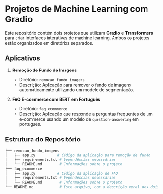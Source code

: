 # Projetos de Machine Learning com Gradio

Este repositório contém dois projetos que utilizam **Gradio** e **Transformers** para criar interfaces interativas de machine learning. Ambos os projetos estão organizados em diretórios separados.

## Aplicativos

1. **Remoção de Fundo de Imagens**
   - Diretório: `remocao_fundo_imagens`
   - Descrição: Aplicação para remover o fundo de imagens automaticamente utilizando um modelo de segmentação.

2. **FAQ E-commerce com BERT em Português**
   - Diretório: `faq_ecommerce`
   - Descrição: Aplicação que responde a perguntas frequentes de um e-commerce usando um modelo de `question-answering` em português.

## Estrutura do Repositório

```bash
├── remocao_fundo_imagens
│   ├── app.py          # Código da aplicação para remoção de fundo
│   ├── requirements.txt # Dependências necessárias
│   └── README.md        # Informações sobre o projeto
├── faq_ecommerce
│   ├── app.py          # Código da aplicação de FAQ
│   ├── requirements.txt # Dependências necessárias
│   └── README.md        # Informações sobre o projeto
└── README.md            # Este arquivo, com a descrição geral dos dois projetos

